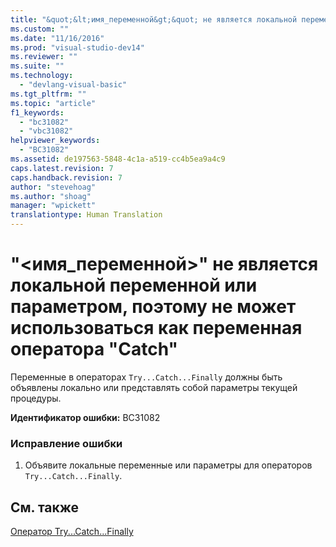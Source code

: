 ```yaml
---
title: "&quot;&lt;имя_переменной&gt;&quot; не является локальной переменной или параметром, поэтому не может использоваться как переменная оператора &quot;Catch&quot; | Microsoft Docs"
ms.custom: ""
ms.date: "11/16/2016"
ms.prod: "visual-studio-dev14"
ms.reviewer: ""
ms.suite: ""
ms.technology: 
  - "devlang-visual-basic"
ms.tgt_pltfrm: ""
ms.topic: "article"
f1_keywords: 
  - "bc31082"
  - "vbc31082"
helpviewer_keywords: 
  - "BC31082"
ms.assetid: de197563-5848-4c1a-a519-cc4b5ea9a4c9
caps.latest.revision: 7
caps.handback.revision: 7
author: "stevehoag"
ms.author: "shoag"
manager: "wpickett"
translationtype: Human Translation
---
```

# &quot;&lt;имя_переменной&gt;&quot; не является локальной переменной или параметром, поэтому не может использоваться как переменная оператора &quot;Catch&quot;
Переменные в операторах `Try...Catch...Finally` должны быть объявлены локально или представлять собой параметры текущей процедуры.  
  
 **Идентификатор ошибки:** BC31082  
  
### Исправление ошибки  
  
1.  Объявите локальные переменные или параметры для операторов `Try...Catch...Finally`.  
  
## См. также  
 [Оператор Try...Catch...Finally](../../visual-basic/language-reference/statements/try-catch-finally-statement.md)